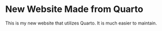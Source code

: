 # New Website Made from Quarto

This is my new website that utilizes Quarto. It is much easier to maintain.
